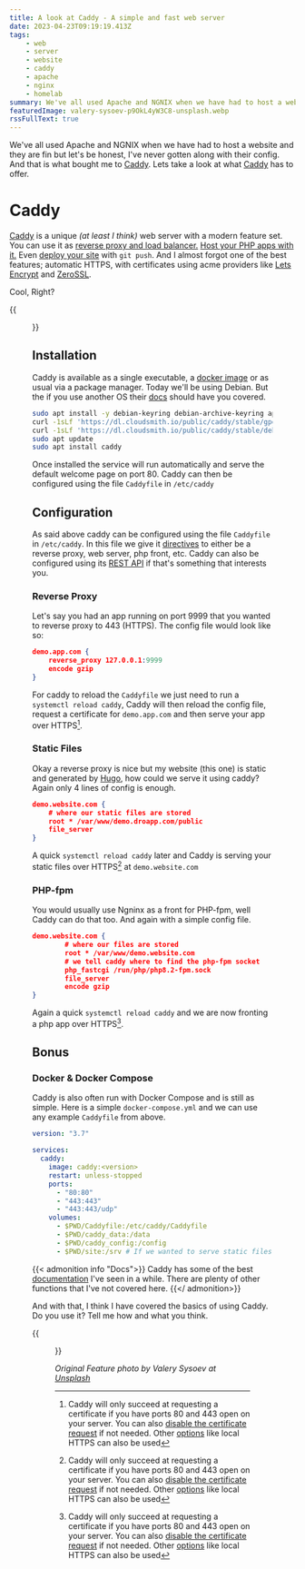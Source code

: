```yaml
---
title: A look at Caddy - A simple and fast web server
date: 2023-04-23T09:19:19.413Z
tags:
    - web
    - server
    - website
    - caddy
    - apache
    - nginx
    - homelab
summary: We've all used Apache and NGNIX when we have had to host a website and they are fin but let's be honest, I've never gotten along with their config. And that is what bought me to Caddy. Lets take a look at what Caddy has to offer.
featuredImage: valery-sysoev-p9OkL4yW3C8-unsplash.webp
rssFullText: true
---
```

We've all used Apache and NGNIX when we have had to host a website and they are fin but let's be honest, I've never gotten along with their config. And that is what bought me to [Caddy](caddyserver.com/). Lets take a look at what [Caddy](caddyserver.com/) has to offer.

# Caddy
[Caddy](caddyserver.com/) is a unique _(at least I think)_ web server with a modern feature set. You can use it as [reverse proxy and load balancer.](https://caddyserver.com/docs/proxy) [Host your PHP apps with it.](https://caddyserver.com/docs/fastcgi) Even [deploy your site](https://caddyserver.com/docs/git) with ```git push```. And I almost forgot one of the best features; automatic HTTPS, with certificates using acme providers like [Lets Encrypt](https://letsencrypt.org/) and [ZeroSSL](https://zerossl.com/). 

Cool, Right?

{{<figure src="/img/bbt-give-it-to-me-amy.gif">}}

## Installation

Caddy is available as a single executable, a [docker image](https://hub.docker.com/_/caddy) or as usual via a package manager. Today we'll be using Debian. But the if you use another OS their [docs](https://caddyserver.com/docs/install) should have you covered.

```bash
sudo apt install -y debian-keyring debian-archive-keyring apt-transport-https
curl -1sLf 'https://dl.cloudsmith.io/public/caddy/stable/gpg.key' | sudo gpg --dearmor -o /usr/share/keyrings/caddy-stable-archive-keyring.gpg
curl -1sLf 'https://dl.cloudsmith.io/public/caddy/stable/debian.deb.txt' | sudo tee /etc/apt/sources.list.d/caddy-stable.list
sudo apt update
sudo apt install caddy
```

Once installed the service will run automatically and serve the default welcome page on port 80. Caddy can then be configured using the file ```Caddyfile``` in ```/etc/caddy```

## Configuration

As said above caddy can be configured using the file ```Caddyfile``` in ```/etc/caddy```. In this file we give it [directives](https://caddyserver.com/docs/caddyfile/directives) to either be a reverse proxy, web server, php front, etc. Caddy can also be configured using its [REST API](https://caddyserver.com/docs/api) if that's something that interests you.

### Reverse Proxy

Let's say you had an app running on port 9999 that you wanted to reverse proxy to 443 (HTTPS). The config file would look like so:

```json
demo.app.com {
    reverse_proxy 127.0.0.1:9999
    encode gzip
}
```

For caddy to reload the ```Caddyfile``` we just need to run a ```systemctl reload caddy```, Caddy will then reload the config file, request a certificate for ```demo.app.com``` and then serve your app over HTTPS[^HTTPS].

### Static Files

Okay a reverse proxy is nice but my website (this one) is static and generated by [Hugo](gohugo.io), how could we serve it using caddy? Again only 4 lines of config is enough.

```json
demo.website.com {
    # where our static files are stored
    root * /var/www/demo.droapp.com/public
    file_server 
}
```

A quick ```systemctl reload caddy``` later and Caddy is serving your static files over HTTPS[^HTTPS] at ```demo.website.com```

[^HTTPS]: Caddy will only succeed at requesting a certificate if you have ports 80 and 443 open on your server. You can also [disable the certificate request](https://caddyserver.com/docs/automatic-https#activation) if not needed. Other [options](https://caddyserver.com/docs/automatic-https) like local HTTPS can also be used

### PHP-fpm

You would usually use Ngninx as a front for PHP-fpm, well Caddy can do that too. And again with a simple config file.

```json
demo.website.com {
        # where our files are stored
        root * /var/www/demo.website.com
        # we tell caddy where to find the php-fpm socket
	    php_fastcgi /run/php/php8.2-fpm.sock	
        file_server
        encode gzip
}
```
Again a quick ```systemctl reload caddy``` and we are now fronting a php app over HTTPS[^HTTPS].

## Bonus

### Docker & Docker Compose

Caddy is also often run with Docker Compose and is still as simple. Here is a simple ```docker-compose.yml``` and we can use any example ```Caddyfile``` from above.

```yml
version: "3.7"

services:
  caddy:
    image: caddy:<version>
    restart: unless-stopped
    ports:
      - "80:80"
      - "443:443"
      - "443:443/udp"
    volumes:
      - $PWD/Caddyfile:/etc/caddy/Caddyfile
      - $PWD/caddy_data:/data
      - $PWD/caddy_config:/config
      - $PWD/site:/srv # If we wanted to serve static files in $PWD/site
```

{{< admonition info "Docs">}}
Caddy has some of the best [documentation](https://caddyserver.com/docs/) I've seen in a while. There are plenty of other functions that I've not covered here.
{{</ admonition>}}

And with that, I think I have covered the basics of using Caddy. Do you use it? Tell me how and what you think.

{{<figure src="/img/designated-survivor-beer.gif" title="Cheers - Designated Survivor" >}}


_Original Feature photo by Valery Sysoev at [Unsplash](https://unsplash.com/@valerysysoev?utm_source=unsplash&utm_medium=referral&utm_content=creditCopyText)_
